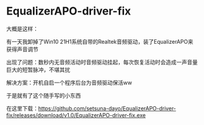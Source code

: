 # EqualizerAPO-driver-fix

大概是这样：

有一天我卸掉了Win10 21H1系统自带的Realtek音频驱动，装了EqualizerAPO来获得声音调节

出现了问题：数秒内无音频活动时音频驱动挂起，每次恢复活动时会造成一声音量巨大的短暂脉冲，不堪其扰

解决方案：开机自启一个程序后台为音频驱动保活ww

于是就有了这个随手写的小东西

在这里下载：https://github.com/setsuna-dayo/EqualizerAPO-driver-fix/releases/download/v1.0/EqualizerAPO-driver-fix.exe
